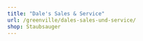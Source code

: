 ```yaml
---
title: "Dale's Sales & Service"
url: /greenville/dales-sales-und-service/
shop: Staubsauger
---
```

